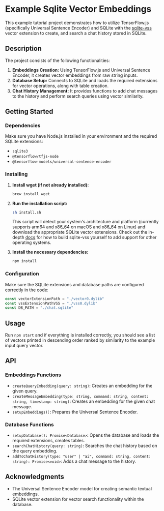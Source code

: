 # Example Sqlite Vector Embeddings

This example tutorial project demonstrates how to utilize TensorFlow.js (specifically Universal Sentence Encoder) and SQLite with the [sqlite-vss](https://github.com/asg017/sqlite-vss) vector extension to create, and search a chat history stored in SQLite.

## Description

The project consists of the following functionalities:

1. **Embeddings Creation:** Using TensorFlow.js and Universal Sentence Encoder, it creates vector embeddings from raw string inputs.
2. **Database Setup:** Connects to SQLite and loads the required extensions for vector operations, along with table creation.
3. **Chat History Management:** It provides functions to add chat messages to the history and perform search queries using vector similarity.

## Getting Started

### Dependencies

Make sure you have Node.js installed in your environment and the required SQLite extensions:

- `sqlite3`
- `@tensorflow/tfjs-node`
- `@tensorflow-models/universal-sentence-encoder`

### Installing

1. **Install wget (if not already installed):**

   ```bash
   brew install wget
   ```

2. **Run the installation script:**

   ```bash
   sh install.sh
   ```

   This script will detect your system's architecture and platform (currently supports arm64 and x86_64 on macOS and x86_64 on Linux) and download the appropriate SQLite vector extensions. Check out the in-depth [docs](https://github.com/asg017/sqlite-vss/blob/main/docs.md) for how to build sqlite-vss yourself to add support for other operating systems.

3. **Install the necessary dependencies:**

   ```bash
   npm install
   ```

### Configuration

Make sure the SQLite extensions and database paths are configured correctly in the code:

```typescript
const vectorExtensionPath = "./vector0.dylib"
const vssExtensionPathVSS = "./vss0.dylib"
const DB_PATH = "./chat.sqlite"
```

## Usage

Run `npm start` and if everything is installed correctly, you should see a list of vectors printed in descending order ranked by similarity to the example input query vector.

## API

### Embeddings Functions

- `createQueryEmbedding(query: string)`: Creates an embedding for the given query.
- `createMessageEmbedding(type: string, command: string, content: string, timestamp: string)`: Creates an embedding for the given chat message.
- `setupEmbeddings()`: Prepares the Universal Sentence Encoder.

### Database Functions

- `setupDatabase(): Promise<Database>`: Opens the database and loads the required extensions, creates tables.
- `searchChatHistory(query: string)`: Searches the chat history based on the query embedding.
- `addToChatHistory(type: "user" | "ai", command: string, content: string): Promise<void>`: Adds a chat message to the history.

## Acknowledgments

- The Universal Sentence Encoder model for creating semantic textual embeddings.
- SQLite vector extension for vector search functionality within the database.
